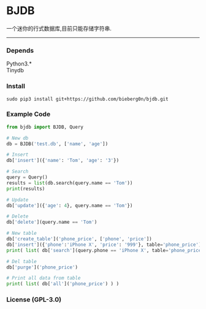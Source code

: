 # BJDB

一个迷你的行式数据库,目前只能存储字符串.

---

### Depends
Python3.*  
Tinydb

### Install
```
sudo pip3 install git+https://github.com/bieberg0n/bjdb.git
```

### Example Code
```Python
from bjdb import BJDB, Query

# New db
db = BJDB('test.db', ['name', 'age'])

# Insert
db['insert']({'name': 'Tom', 'age': '3'})

# Search
query = Query()
results = list(db.search(query.name == 'Tom'))
print(results)

# Update
db['update']({'age': 4}, query.name == 'Tom'})

# Delete
db['delete'](query.name == 'Tom')

# New table
db['create_table']('phone_price', ['phone', 'price'])
db['insert']({'phone':'iPhone X', 'price': '999'}, table='phone_price')
print( list( db['search'](query.phone == 'iPhone X', table='phone_price') ) )

# Del table
db['purge']('phone_price')

# Print all data from table
print( list( db['all']('phone_price') ) )
```

### License (GPL-3.0)
